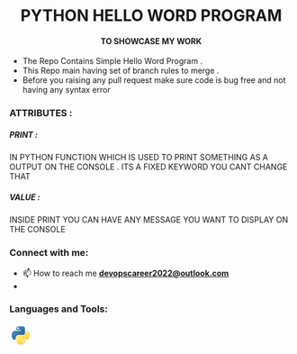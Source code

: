 
<h1 align="center">PYTHON HELLO WORD PROGRAM</h1>
<h4 align="center">TO SHOWCASE MY WORK</h4>


-  The Repo Contains Simple Hello Word Program  .
-  This Repo main having set of branch rules to merge .
-  Before you raising any pull request make sure code is bug free and not having any syntax error 

<h3 align="left">ATTRIBUTES :</h3>

  <h5 align="left">PRINT : </h5>
   IN PYTHON FUNCTION WHICH IS USED TO PRINT SOMETHING AS A OUTPUT ON THE CONSOLE .
   ITS A FIXED KEYWORD YOU CANT CHANGE THAT 
   <h5 align="left">VALUE : </h5>
   INSIDE PRINT YOU CAN HAVE ANY MESSAGE YOU WANT TO DISPLAY ON THE CONSOLE 
   


<h3 align="left">Connect with me:</h3>
<p align="left">
</p>

- 📫 How to reach me **devopscareer2022@outlook.com**
- 
<h3 align="left">Languages and Tools:</h3>
<p align="left"> <a href="https://www.python.org" target="_blank" rel="noreferrer"> <img src="https://raw.githubusercontent.com/devicons/devicon/master/icons/python/python-original.svg" alt="python" width="40" height="40"/> </a> </p>
